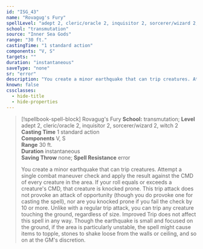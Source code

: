 ```yaml
---
id: "ISG_43"
name: "Rovagug's Fury"
spellLevel: "adept 2, cleric/oracle 2, inquisitor 2, sorcerer/wizard 2, witch 2"
school: "transmutation"
source: "Inner Sea Gods"
range: "30 ft."
castingTime: "1 standard action"
components: "V, S"
targets: ""
duration: "instantaneous"
saveType: "none"
sr: "error"
description: "You create a minor earthquake that can trip creatures. Attempt a single combat maneuver check and apply the result against the CMD of every creature in the area. If your roll equals or exceeds a creature's CMD, that creature is knocked prone. This trip attack does not provoke an attack of opportunity (though you do provoke one for casting the spell), nor are you knocked prone if you fail the check by 10 or more. Unlike with a regular trip attack, you can trip any creature touching the ground, regardless of size. Improved Trip does not affect this spell in any way. Though the earthquake is small and focused on the ground, if the area is particularly unstable, the spell might cause items to topple, stones to shake loose from the walls or ceiling, and so on at the GM's discretion."
known: false
cssclasses:
  - hide-title
  - hide-properties
---
```


> [!spellbook-spell-block] Rovagug's Fury
> **School:** transmutation; **Level** adept 2, cleric/oracle 2, inquisitor 2, sorcerer/wizard 2, witch 2
> **Casting Time** 1 standard action  
> **Components** V, S  
> **Range** 30 ft.  
> **Duration** instantaneous  
> **Saving Throw** none; **Spell Resistance** error
> 
> You create a minor earthquake that can trip creatures. Attempt a single combat maneuver check and apply the result against the CMD of every creature in the area. If your roll equals or exceeds a creature's CMD, that creature is knocked prone. This trip attack does not provoke an attack of opportunity (though you do provoke one for casting the spell), nor are you knocked prone if you fail the check by 10 or more. Unlike with a regular trip attack, you can trip any creature touching the ground, regardless of size. Improved Trip does not affect this spell in any way. Though the earthquake is small and focused on the ground, if the area is particularly unstable, the spell might cause items to topple, stones to shake loose from the walls or ceiling, and so on at the GM's discretion.